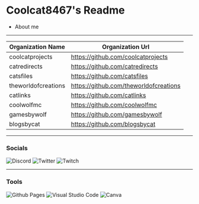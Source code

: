 # Coolcat8467's Readme

* About me

____________________________________________________________________________

| Organization Name | Organization Url |
| ----------- | ----------- |
| coolcatprojects | https://github.com/coolcatprojects |
| catredirects | https://github.com/catredirects |
| catsfiles | https://github.com/catsfiles |
| theworldofcreations | https://github.com/theworldofcreations |
| catlinks | https://github.com/catlinks |
| coolwolfmc | https://github.com/coolwolfmc |
| gamesbywolf | https://github.com/gamesbywolf |
| blogsbycat | https://github.com/blogsbycat |


____________________________________________________________________________

### Socials
![Discord](https://img.shields.io/badge/Discord-%235865F2.svg?style=for-the-badge&logo=discord&logoColor=white)
![Twitter](https://img.shields.io/badge/Twitter-%231DA1F2.svg?style=for-the-badge&logo=Twitter&logoColor=white)
![Twitch](https://img.shields.io/badge/Twitch-%239146FF.svg?style=for-the-badge&logo=Twitch&logoColor=white)

____________________________________________________________________________

### Tools
![Github Pages](https://img.shields.io/badge/github%20pages-121013?style=for-the-badge&logo=github&logoColor=white)
![Visual Studio Code](https://img.shields.io/badge/Visual%20Studio%20Code-0078d7.svg?style=for-the-badge&logo=visual-studio-code&logoColor=white)
![Canva](https://img.shields.io/badge/Canva-%2300C4CC.svg?style=for-the-badge&logo=Canva&logoColor=white)


